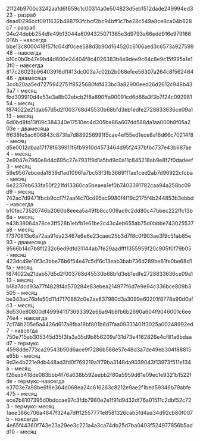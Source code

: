 21f24b9700c3242aa1d6f659c1c00314a0e504823d5eb1512dade249994ed323 - разраб
dead0296ccf0911632b488793fcbcf2bc94bff1c7be28c549a8ce8ca04b628c7 - разраб
04e24debb254dfe49b13044a8094325071385e3d9793a66edd916e979166016b - навсегда
bbe13c8000418f57fc04df0cee588d3b90d164520c6106aed3c6573a92759948 - навсегда
b10c0b0b47e9bd4d600e24404f8c4026383b8e9dee9c64c8e9c15f995a1e13f0 - навсегда
817c26023b96403916dff413dc003a7c02b2b068efee56307a264c8f56246446 - двамесяца
3ccb20aa5ed7275942751f8525680fdf433bc3a82900eed26d2612c948b433a7 - месяц
fbd309910d4e53e3a8b02ebcb2f8a890ffa90091cd6d66a3f3b7f24c09298154 - месяц
f874022e21dab57d5d2f003768d45530b68bfd3eb1edfe2728833636ce09a113 - месяц
6d0bd8fd13f09c384340e17510ec4d205ba86a607dd588da1aa000b8f05a203e - двамесяца
ff638fe5ac606843c873fa7d889256991f5cae4ef55ed1ece8a16d66c70214f8 - месяц
d5e0012dbaa17f78f639911f6fb9910d4573464d95f2437bfbc737e43b687ae4 - месяц
2e9047e7960e8d4c695c27e7931f9d1a5bd9c0a11c845218ab9e8f2f0dadeef3 - месяц
59e9567ebceda1839d1ad1096fa7bc53f3fb36691f1ae1ced2ab7d96922cfcba - месяц
6e2237eb633fa50f221fd13360ca5beaea1ef0b7403391782caa94a258bc09d9 - месяц
742ac7d9471fbcb9ccf7f2aaf4c70cd95ac9980f4f19c2175f4b244853b3ebbd - навсегда
b10fec73520746b2060b8eeea5a49fb8cc009ac9c2dd80c47bbec222ffc13b6a - месяц
e43b38064a78ce3ff528b1ebfb1e61be2c43c4eb655ab75d0bbbe743025537a8 - месяц
f7370613e6a72aa91da23467e6e6e23caec25b3d7f8c0f903ae3f9c51ab85e93 - двамесяца
9566b14d7b8f1232c6ed9dfd31144ab7fe29aadfff1355959f20c905f0f79b05 - месяц
423dc49e10f3c3bbe76b6f54e47c5df6c13eab3bab736d289be61fe0be68d1fa - месяц
f874022e21dab57d5d2f003768d45530b68bfd3eb1edfe2728833636ce09a113 - месяц
b18a7dcd93a77f4828f4d570284e83ebea214977f6d7e9e94c336bce809b3505 - месяц
be343ac76bfe50d11d7170882c0e2ae837980d3a3099e60201f8778e90d0afc3 - месяц
8d530e80800df499941173693392e66a94b8fb6b2690a604f9046001c6ee74e4 - навсегда
7c174b205e5a4426d617a8fba18bf801b6d7faa09331401f3025a00248992ed7 - навсегда
750e715ab305345d35f3fa3a35d9b856209a131d73e4162826e4cf81a6bdaad7 - термукс
4598dde773ca29543b50d6ace9f7286b588e57e48d3a7de49eb304f88815e65b - месяц
9d3e4b221e9db448ad3fd0f769219a1f79ba3148da9039043f13973f511e134a - месяц
f26ea5418de083bbb4f76a638b592eebb2f80a5959d81e09ec1e9321b1522fde - термукс-навсегда
e3703e7a98be6f6e364d068ea24c616263c8212e9ae2f1bed59346b79abfe475 - месяц
ece2b8107395d0bdccae97c3fdb7980e2e1f91d9d32df76a01511c2dbf52c723 - термукс-месяц
1aee386c706a4847f324a7dff12557771e8581326cab5fd4aa34d92cb80f007b - навсегда
4e65f44360f743e23a29ee3c221a4a3ca74db25d7ba0403f524977856b5add10 - месяц
